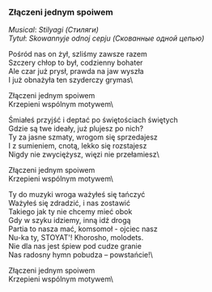 ### Złączeni jednym spoiwem

_Musical_: _Stilyagi (Стиляги)_   
_Tytuł_: _Skowannyje odnoj cepju (Скованные одной цепью)_  

Pośród nas on żył, szliśmy zawsze razem\
Szczery chłop to był, codzienny bohater\
Ale czar już prysł, prawda na jaw wyszła\
I już obnażyła ten szyderczy grymas\

Złączeni jednym spoiwem\
Krzepieni wspólnym motywem\

Śmiałeś przyjść i deptać po świętościach świętych\
Gdzie są twe ideały, już plujesz po nich?\
Ty za jasne szmaty, wrogom się sprzedajesz\
I z sumieniem, cnotą, lekko się rozstajesz\
Nigdy nie zwyciężysz, więzi nie przełamiesz\

Złączeni jednym spoiwem\
Krzepieni wspólnym motywem\

Ty do muzyki wroga ważyłeś się tańczyć\
Ważyłeś się zdradzić, i nas zostawić\
Takiego jak ty nie chcemy mieć obok\
Gdy w szyku idziemy, inną idź drogą\
Partia to nasza mać, komsomoł - ojciec nasz\
Nu-ka ty, STOYAT'! Khorosho, molodets.\
Nie dla nas jest śpiew pod cudze granie\
Nas radosny hymn pobudza – powstańcie!\

Złączeni jednym spoiwem\
Krzepieni wspólnym motywem\
